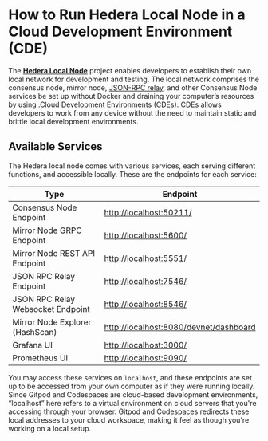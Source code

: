 # How to Run Hedera Local Node in a Cloud Development Environment (CDE)

The [**Hedera Local Node**](https://github.com/hashgraph/hedera-local-node) project enables developers to establish their own local network for development and testing. The local network comprises the consensus node, mirror node, [JSON-RPC relay](https://github.com/hashgraph/hedera-json-rpc-relay#readme), and other Consensus Node services be set up without Docker and draining your computer’s resources by using .Cloud Development Environments (CDEs). CDEs allows developers to work from any device without the need to maintain static and brittle local development environments.

## **Available Services**

The Hedera local node comes with various services, each serving different functions, and accessible locally. These are the endpoints for each service:

| Type                              | Endpoint                                                                         |
| --------------------------------- | -------------------------------------------------------------------------------- |
| Consensus Node Endpoint           | [http://localhost:50211/](http://localhost:50211/)                               |
| Mirror Node GRPC Endpoint         | [http://localhost:5600/](http://localhost:5600/)                                 |
| Mirror Node REST API Endpoint     | [http://localhost:5551/](http://localhost:5551/)                                 |
| JSON RPC Relay Endpoint           | [http://localhost:7546/](http://localhost:7546/)                                 |
| JSON RPC Relay Websocket Endpoint | [http://localhost:8546/](http://localhost:8546/)                                 |
| Mirror Node Explorer (HashScan)   | [http://localhost:8080/devnet/dashboard](http://localhost:8080/devnet/dashboard) |
| Grafana UI                        | [http://localhost:3000/](http://localhost:3000/)                                 |
| Prometheus UI                     | [http://localhost:9090/](http://localhost:9090/)                                 |

You may access these services on `localhost`, and these endpoints are set up to be accessed from your own computer as if they were running locally. Since Gitpod and Codespaces are cloud-based development environments, “localhost” here refers to a virtual environment on cloud servers that you're accessing through your browser. Gitpod and Codespaces redirects these local addresses to your cloud workspace, making it feel as though you're working on a local setup.
